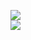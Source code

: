 [![](https://img.shields.io/badge/Made%20With-Github%20Spray-lightgrey.svg?style=for-the-badge&logo=github)](https://github.com/Annihil/github-spray#28149)  
[![](https://i.imgur.com/2DrTn0Z.gif)](https://github.com/Annihil/github-spray)